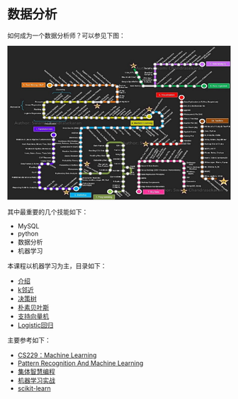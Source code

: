 # 数据分析

如何成为一个数据分析师？可以参见下图：

![data](https://github.com/im-iron-man/data-analysis/blob/master/data.jpg)

其中最重要的几个技能如下：

- MySQL
- python
- 数据分析
- 机器学习

本课程以机器学习为主，目录如下：

- [介绍](https://github.com/im-iron-man/data-analysis/blob/master/%E6%9C%BA%E5%99%A8%E5%AD%A6%E4%B9%A0/1/1.md)
- [k邻近](https://github.com/im-iron-man/data-analysis/blob/master/%E6%9C%BA%E5%99%A8%E5%AD%A6%E4%B9%A0/2/2.md)
- [决策树](https://github.com/im-iron-man/data-analysis/blob/master/%E6%9C%BA%E5%99%A8%E5%AD%A6%E4%B9%A0/3/3.md)
- [朴素贝叶斯](https://github.com/im-iron-man/data-analysis/blob/master/%E6%9C%BA%E5%99%A8%E5%AD%A6%E4%B9%A0/4/4.md)
- [支持向量机](https://github.com/im-iron-man/data-analysis/blob/master/%E6%9C%BA%E5%99%A8%E5%AD%A6%E4%B9%A0/5/5.md)
- [Logistic回归](https://github.com/im-iron-man/data-analysis/blob/master/%E6%9C%BA%E5%99%A8%E5%AD%A6%E4%B9%A0/6/6.md)

主要参考如下：

- [CS229：Machine Learning](http://cs229.stanford.edu)
- [Pattern Recognition And Machine Learning](https://book.douban.com/subject/2061116)
- [集体智慧编程](https://book.douban.com/subject/3288908)
- [机器学习实战](https://book.douban.com/subject/24703171)
- [scikit-learn](http://scikit-learn.org/stable)